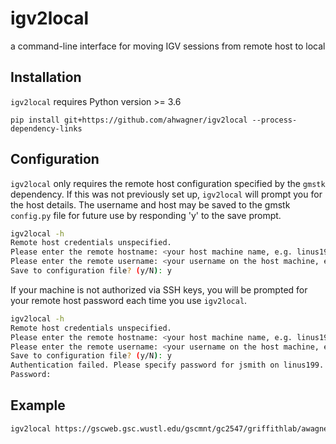 # igv2local
a command-line interface for moving IGV sessions from remote host to local

## Installation
`igv2local` requires Python version >= 3.6

`pip install git+https://github.com/ahwagner/igv2local --process-dependency-links`

## Configuration
`igv2local` only requires the remote host configuration specified by the `gmstk` dependency. If this was not previously set up, `igv2local` will prompt you for the host details. The username and host may be saved to the gmstk `config.py` file for future use by responding 'y' to the save prompt.

```bash
igv2local -h
Remote host credentials unspecified.
Please enter the remote hostname: <your host machine name, e.g. linus199>
Please enter the remote username: <your username on the host machine, e.g. jsmith>
Save to configuration file? (y/N): y
```

If your machine is not authorized via SSH keys, you will be prompted for your remote host password each time you use `igv2local`.

```bash
igv2local -h
Remote host credentials unspecified.
Please enter the remote hostname: <your host machine name, e.g. linus199>
Please enter the remote username: <your username on the host machine, e.g. jsmith>
Save to configuration file? (y/N): y
Authentication failed. Please specify password for jsmith on linus199.
Password: 
```
## Example
```bash
igv2local https://gscweb.gsc.wustl.edu/gscmnt/gc2547/griffithlab/awagner/web_test.xml
```
